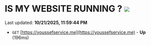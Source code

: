 # IS MY WEBSITE RUNNING ? [![](https://img.shields.io/static/v1?label=Sponsor&message=%E2%9D%A4&logo=GitHub&color=%23fe8e86)](https://github.com/sponsors/Youssef-Lehmam)

Last updated: **10/21/2025, 11:59:44 PM**

- `GET` [https://youssefservice.me](https://youssefservice.me) - **Up** (196ms)
